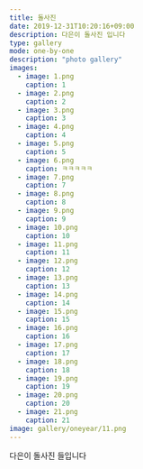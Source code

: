 ```yaml
---
title: 돌사진
date: 2019-12-31T10:20:16+09:00
description: 다은이 돌사진 입니다
type: gallery
mode: one-by-one
description: "photo gallery"
images:
  - image: 1.png
    caption: 1
  - image: 2.png
    caption: 2
  - image: 3.png
    caption: 3
  - image: 4.png
    caption: 4
  - image: 5.png
    caption: 5
  - image: 6.png
    caption: ㅋㅋㅋㅋㅋ
  - image: 7.png
    caption: 7
  - image: 8.png
    caption: 8
  - image: 9.png
    caption: 9
  - image: 10.png
    caption: 10
  - image: 11.png
    caption: 11
  - image: 12.png
    caption: 12
  - image: 13.png
    caption: 13
  - image: 14.png
    caption: 14
  - image: 15.png
    caption: 15
  - image: 16.png
    caption: 16
  - image: 17.png
    caption: 17
  - image: 18.png
    caption: 18
  - image: 19.png
    caption: 19
  - image: 20.png
    caption: 20
  - image: 21.png
    caption: 21
image: gallery/oneyear/11.png
---
```


다은이 돌사진 들입니다
